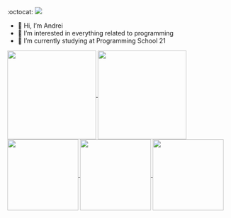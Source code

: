  :octocat:      ![](https://komarev.com/ghpvc/?username=your-github-andrei-sergeich)
- 👋 Hi, I’m Andrei
- 👀  I’m interested in everything related to programming
- 🌱 I’m currently studying at Programming School 21

<a href="https://github.com/andrei-sergeich/github-readme-stats">
  <img height=200 align="center" src="https://github-readme-stats.vercel.app/api?username=andrei-sergeich&theme=gruvbox&show_icons=true" />
</a>
<a href="https://github.com/andrei-sergeich/top-langs">
  <img height=200 align="center" src="https://github-readme-stats.vercel.app/api/top-langs?username=andrei-sergeich&theme=gruvbox&layout=compact&langs_count=8&card_width=320" />
</a>


<a href="https://github.com/andrei-sergeich/github-profile-summary-cards">
  <img height=160 align="center" src="https://github-profile-summary-cards.vercel.app/api/cards/most-commit-language?username=andrei-sergeich&theme=gruvbox" />
</a>
<a href="https://github.com/andrei-sergeich/top-langs">
  <img height=160 align="center" src="https://github-profile-summary-cards.vercel.app/api/cards/repos-per-language?username=andrei-sergeich&theme=gruvbox" />
</a>
<a href="https://github.com/andrei-sergeich/top-langs">
  <img height=160 align="center" src="https://github-profile-summary-cards.vercel.app/api/cards/productive-time?username=andrei-sergeich&theme=gruvbox" />
</a>


<!---
andrei-sergeich/andrei-sergeich is a ✨ special ✨ repository because its `README.md` (this file) appears on your GitHub profile.
You can click the Preview link to take a look at your changes.
- 💞️ I’m looking to collaborate on ...
- 📫 How to reach me - 
--->
